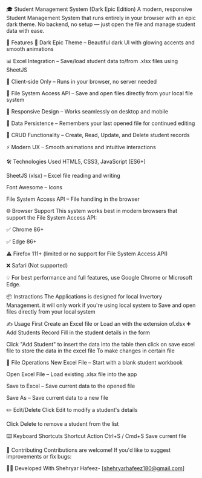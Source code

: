 🎓 Student Management System (Dark Epic Edition)
A modern, responsive Student Management System that runs entirely in your browser with an epic dark theme. No backend, no setup — just open the file and manage student data with ease.

🚀 Features
🎨 Dark Epic Theme – Beautiful dark UI with glowing accents and smooth animations

📊 Excel Integration – Save/load student data to/from .xlsx files using SheetJS

🧠 Client-side Only – Runs in your browser, no server needed

💾 File System Access API – Save and open files directly from your local file system

📱 Responsive Design – Works seamlessly on desktop and mobile

🧠 Data Persistence – Remembers your last opened file for continued editing

🎯 CRUD Functionality – Create, Read, Update, and Delete student records

⚡ Modern UX – Smooth animations and intuitive interactions

🛠 Technologies Used
HTML5, CSS3, JavaScript (ES6+)

SheetJS (xlsx) – Excel file reading and writing

Font Awesome – Icons

File System Access API – File handling in the browser

🌐 Browser Support
This system works best in modern browsers that support the File System Access API:

✅ Chrome 86+

✅ Edge 86+

⚠️ Firefox 111+ (limited or no support for File System Access API)

❌ Safari (Not supported)

💡 For best performance and full features, use Google Chrome or Microsoft Edge.

📦 Instractions
The Applications is designed for local Invertory Management. it will only work if you're using local system to Save and open files directly from your local system

✍️ Usage
First Create an Excel file or Load an with the extension of.xlsx
➕ Add Students Record
Fill in the student details in the form

Click "Add Student" to insert the data into the table
then click on save excel file to store the data in the excel file
To make changes in certain file

📂 File Operations
New Excel File – Start with a blank student workbook

Open Excel File – Load existing .xlsx file into the app

Save to Excel – Save current data to the opened file

Save As – Save current data to a new file

✏️ Edit/Delete
Click Edit to modify a student's details

Click Delete to remove a student from the list

⌨️ Keyboard Shortcuts
Shortcut	Action
Ctrl+S / Cmd+S	Save current file

🤝 Contributing
Contributions are welcome!
If you'd like to suggest improvements or fix bugs:

👨‍💻 Developed With
Shehryar Hafeez- [shehryarhafeez180@gmail.com]


